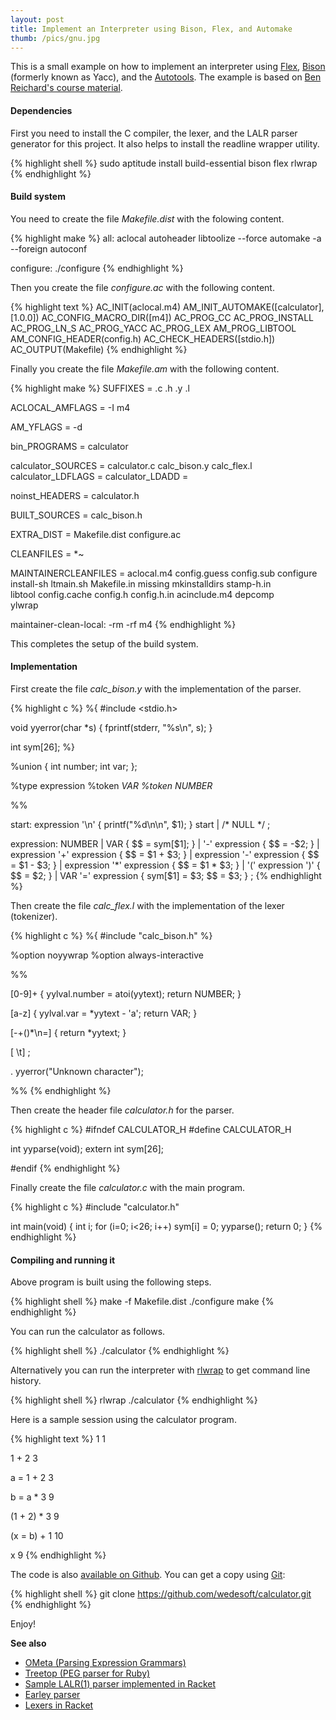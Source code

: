 ```yaml
---
layout: post
title: Implement an Interpreter using Bison, Flex, and Automake
thumb: /pics/gnu.jpg
---
```


This is a small example on how to implement an interpreter using [Flex][1], [Bison][2] (formerly known as Yacc), and the [Autotools][3]. The example is based on [Ben Reichard's course material][4].

<h4>Dependencies</h4>

First you need to install the C compiler, the lexer, and the LALR parser generator for this project.
It also helps to install the readline wrapper utility.

{% highlight shell %}
sudo aptitude install build-essential bison flex rlwrap
{% endhighlight %}

<h4>Build system</h4>

You need to create the file *Makefile.dist* with the folowing content.

{% highlight make %}
all:
	aclocal
	autoheader
	libtoolize --force
	automake -a --foreign
	autoconf

configure:
	./configure
{% endhighlight %}

Then you create the file *configure.ac* with the following content.

{% highlight text %}
AC_INIT(aclocal.m4)
AM_INIT_AUTOMAKE([calculator], [1.0.0])
AC_CONFIG_MACRO_DIR([m4])
AC_PROG_CC
AC_PROG_INSTALL
AC_PROG_LN_S
AC_PROG_YACC
AC_PROG_LEX
AM_PROG_LIBTOOL
AM_CONFIG_HEADER(config.h)
AC_CHECK_HEADERS([stdio.h])
AC_OUTPUT(Makefile)
{% endhighlight %}

Finally you create the file *Makefile.am* with the following content.

{% highlight make %}
SUFFIXES = .c .h .y .l

ACLOCAL_AMFLAGS = -I m4

AM_YFLAGS = -d

bin_PROGRAMS = calculator

calculator_SOURCES = calculator.c calc_bison.y calc_flex.l
calculator_LDFLAGS = 
calculator_LDADD =

noinst_HEADERS = calculator.h

BUILT_SOURCES = calc_bison.h

EXTRA_DIST = Makefile.dist configure.ac

CLEANFILES = *~

MAINTAINERCLEANFILES = aclocal.m4 config.guess config.sub configure \
	install-sh ltmain.sh Makefile.in missing mkinstalldirs stamp-h.in \
	libtool config.cache config.h config.h.in acinclude.m4 depcomp \
	ylwrap

maintainer-clean-local:
	-rm -rf m4
{% endhighlight %}

This completes the setup of the build system.

<h4>Implementation</h4>

First create the file *calc_bison.y* with the implementation of the parser.

{% highlight c %}
%{
#include <stdio.h>

void yyerror(char *s) {
  fprintf(stderr, "%s\n", s);
}

int sym[26];
%}

%union {
  int number;
  int var;
};

%type <number> expression
%token <var> VAR
%token <number> NUMBER

%%

start: expression '\n' { printf("%d\n\n", $1); } start
     | /* NULL */
     ;

expression: NUMBER
          | VAR                       { $$ = sym[$1]; }
          | '-' expression            { $$ = -$2; }
          | expression '+' expression { $$ = $1 + $3; }
          | expression '-' expression { $$ = $1 - $3; }
          | expression '*' expression { $$ = $1 * $3; }
          | '(' expression ')'        { $$ = $2; }
          | VAR '=' expression        { sym[$1] = $3; $$ = $3; }
          ;
{% endhighlight %}

Then create the file *calc_flex.l* with the implementation of the lexer (tokenizer).

{% highlight c %}
%{
#include "calc_bison.h"
%}

%option noyywrap
%option always-interactive

%%

[0-9]+     { yylval.number = atoi(yytext); return NUMBER; }

[a-z]      { yylval.var = *yytext - 'a'; return VAR; }

[-+()*\n=] { return *yytext; }

[ \t]      ;

.          yyerror("Unknown character");

%%
{% endhighlight %}

Then create the header file *calculator.h* for the parser.

{% highlight c %}
#ifndef CALCULATOR_H
#define CALCULATOR_H

int yyparse(void);
extern int sym[26];

#endif
{% endhighlight %}

Finally create the file *calculator.c* with the main program.

{% highlight c %}
#include "calculator.h"

int main(void)
{
  int i;
  for (i=0; i<26; i++) sym[i] = 0;
  yyparse();
  return 0;
}
{% endhighlight %}

<h4>Compiling and running it</h4>

Above program is built using the following steps.

{% highlight shell %}
make -f Makefile.dist
./configure
make
{% endhighlight %}

You can run the calculator as follows.

{% highlight shell %}
./calculator
{% endhighlight %}

Alternatively you can run the interpreter with [rlwrap][4] to get command line history.

{% highlight shell %}
rlwrap ./calculator
{% endhighlight %}

Here is a sample session using the calculator program.

{% highlight text %}
1
1

1 + 2
3

a = 1 + 2
3

b = a * 3
9

(1 + 2) * 3
9

(x = b) + 1
10

x
9
{% endhighlight %}

The code is also [available on Github][6]. You can get a copy using [Git][7]:

{% highlight shell %}
git clone https://github.com/wedesoft/calculator.git
{% endhighlight %}

Enjoy!

**See also**

* [OMeta (Parsing Expression Grammars)][8]
* [Treetop (PEG parser for Ruby)][9]
* [Sample LALR(1) parser implemented in Racket][11]
* [Earley parser][12]
* [Lexers in Racket][13]

[1]: http://flex.sourceforge.net/
[2]: http://www.gnu.org/software/bison/
[3]: http://airs.com/ian/configure/
[4]: http://www-bcf.usc.edu/~breichar/teaching/2011cs360/calculator.pdf
[5]: http://freecode.com/projects/rlwrap
[6]: https://github.com/wedesoft/calculator
[7]: http://gitscm.com/
[8]: http://tinlizzie.org/ometa/
[9]: http://treetop.rubyforge.org/
[10]: http://matt.might.net/articles/parsing-with-derivatives/
[11]: https://gist.github.com/danking/1068185
[12]: http://en.wikipedia.org/wiki/Earley_parser
[13]: http://matt.might.net/articles/lexers-in-racket/
